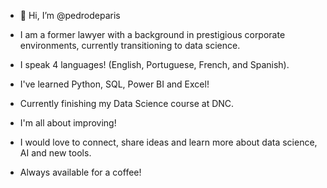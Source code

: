 - 👋 Hi, I’m @pedrodeparis

- I am a former lawyer with a background in prestigious corporate environments, currently transitioning to data science.

- I speak 4 languages! (English, Portuguese, French, and Spanish).

- I've learned Python, SQL, Power BI and Excel! 

- Currently finishing my Data Science course at DNC.

- I'm all about improving!

- I would love to connect, share ideas and learn more about data science, AI and new tools.

- Always available for a coffee! 
